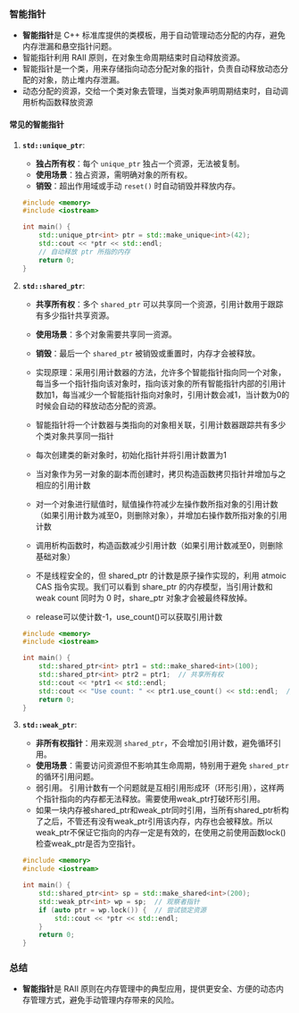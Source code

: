 ### 智能指针

- **智能指针**是 C++ 标准库提供的类模板，用于自动管理动态分配的内存，避免内存泄漏和悬空指针问题。
- 智能指针利用 RAII 原则，在对象生命周期结束时自动释放资源。
- 智能指针是一个类，用来存储指向动态分配对象的指针，负责自动释放动态分配的对象，防止堆内存泄漏。
- 动态分配的资源，交给一个类对象去管理，当类对象声明周期结束时，自动调用析构函数释放资源

#### 常见的智能指针

1. **`std::unique_ptr`**:
   - **独占所有权**：每个 `unique_ptr` 独占一个资源，无法被复制。
   - **使用场景**：独占资源，需明确对象的所有权。
   - **销毁**：超出作用域或手动 `reset()` 时自动销毁并释放内存。

   ```cpp
   #include <memory>
   #include <iostream>

   int main() {
       std::unique_ptr<int> ptr = std::make_unique<int>(42);
       std::cout << *ptr << std::endl;
       // 自动释放 ptr 所指的内存
       return 0;
   }
   ```

2. **`std::shared_ptr`**:
    - **共享所有权**：多个 `shared_ptr` 可以共享同一个资源，引用计数用于跟踪有多少指针共享资源。
    - **使用场景**：多个对象需要共享同一资源。
    - **销毁**：最后一个 `shared_ptr` 被销毁或重置时，内存才会被释放。
    
    - 实现原理：采用引用计数器的方法，允许多个智能指针指向同一个对象，每当多一个指针指向该对象时，指向该对象的所有智能指针内部的引用计数加1，每当减少一个智能指针指向对象时，引用计数会减1，当计数为0的时候会自动的释放动态分配的资源。
    - 智能指针将一个计数器与类指向的对象相关联，引用计数器跟踪共有多少个类对象共享同一指针
    - 每次创建类的新对象时，初始化指针并将引用计数置为1
    - 当对象作为另一对象的副本而创建时，拷贝构造函数拷贝指针并增加与之相应的引用计数
    - 对一个对象进行赋值时，赋值操作符减少左操作数所指对象的引用计数（如果引用计数为减至0，则删除对象），并增加右操作数所指对象的引用计数
    - 调用析构函数时，构造函数减少引用计数（如果引用计数减至0，则删除基础对象）
    - 不是线程安全的，但 shared_ptr 的计数是原子操作实现的，利用 atmoic CAS 指令实现。我们可以看到 share_ptr 的内存模型，当引用计数和 weak count 同时为 0 时，share_ptr 对象才会被最终释放掉。
    - release可以使计数-1，use_count()可以获取引用计数

   ```cpp
   #include <memory>
   #include <iostream>

   int main() {
       std::shared_ptr<int> ptr1 = std::make_shared<int>(100);
       std::shared_ptr<int> ptr2 = ptr1;  // 共享所有权
       std::cout << *ptr1 << std::endl;
       std::cout << "Use count: " << ptr1.use_count() << std::endl;  // 输出 2
       return 0;
   }
   ```

3. **`std::weak_ptr`**:
    - **非所有权指针**：用来观测 `shared_ptr`，不会增加引用计数，避免循环引用。
    - **使用场景**：需要访问资源但不影响其生命周期，特别用于避免 `shared_ptr` 的循环引用问题。
    - 弱引用。 引用计数有一个问题就是互相引用形成环（环形引用），这样两个指针指向的内存都无法释放。需要使用weak_ptr打破环形引用。
    - 如果一块内存被shared_ptr和weak_ptr同时引用，当所有shared_ptr析构了之后，不管还有没有weak_ptr引用该内存，内存也会被释放。所以weak_ptr不保证它指向的内存一定是有效的，在使用之前使用函数lock()检查weak_ptr是否为空指针。

   ```cpp
   #include <memory>
   #include <iostream>

   int main() {
       std::shared_ptr<int> sp = std::make_shared<int>(200);
       std::weak_ptr<int> wp = sp;  // 观察者指针
       if (auto ptr = wp.lock()) {  // 尝试锁定资源
           std::cout << *ptr << std::endl;
       }
       return 0;
   }
   ```

### 总结

- **智能指针**是 RAII 原则在内存管理中的典型应用，提供更安全、方便的动态内存管理方式，避免手动管理内存带来的风险。